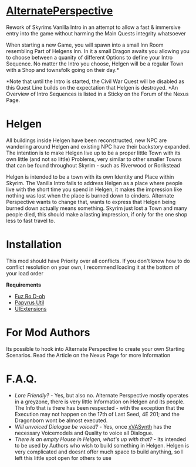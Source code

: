 # [AlternatePerspective](https://www.nexusmods.com/skyrimspecialedition/mods/50307/)
Rework of Skyrims Vanilla Intro in an attempt to allow a fast &amp; immersive entry into the game without harming the Main Quests integrity whatsoever

When starting a new Game, you will spawn into a small Inn Room resembling Part of Helgens Inn. In it a small Dragon awaits you allowing you to choose between a quanity of different Options to define your Intro Sequence.
No matter the Intro you choose, Helgen will be a regular Town with a Shop and townsfolk going on their day.*

*Note that until the Intro is started, the Civil War Quest will be disabled as this Quest Line builds on the expectation that Helgen is destroyed.
*An Overview of Intro Sequences is listed in a Sticky on the Forum of the Nexus Page.

# Helgen
All buildings inside Helgen have been reconstructed, new NPC are wandering around Helgen and existing NPC have their backstory expanded. The intention is to make Helgen live up to be a proper little Town with its own little (and not so little) Problems, very similar to other smaller Towns that can be found throughout Skyrim - such as Riverwood or Rorikstead

Helgen is intended to be a town with its own Identity and Place within Skyrim. The Vanilla Intro fails to address Helgen as a place where people live with the short time you spend in Helgen, it makes the impression like nothing was lost when the place is burned down to cinders. Alternate Perspective wants to change that, wants to express that Helgen being burned down actually means something. Skyrim just lost a Town and many people died, this should make a lasting impression, if only for the one shop less to fast travel to.

# Installation
This mod should have Priority over all conflicts. If you don't know how to do conflict resolution on your own, I recommend loading it at the bottom of your load order

**Requirements**
- [Fuz Ro D-oh](https://www.nexusmods.com/skyrimspecialedition/mods/15109)
- [Papyrus Util](https://www.nexusmods.com/skyrimspecialedition/mods/13048)
- [UIExtensions](https://www.nexusmods.com/skyrimspecialedition/mods/17561)

# For Mod Authors
Its possible to hook into Alternate Perspective to create your own Starting Scenarios. Read the Article on the Nexus Page for more Information

# F.A.Q.
- _Lore Friendly?_ - Yes, but also no. Alternate Perspective mostly operates in a greyzone, there is very little Information on Helgen and its people. The Info that is there has been respected - with the exception that the Execution may not happen on the 17th of Last Seed, 4E 201; and the Dragonborn wont be almost executed.
- _Will unvoiced Dialogue be voiced?_ - Yes, once [xVASynth](https://www.nexusmods.com/skyrimspecialedition/mods/44184) has the necessary Voicemodels and Quality to voice all Dialogue.
- _There is an empty House in Helgen, what's up with that?_ - Its intended to be used by Authors who wish to build something in Helgen. Helgen is very complicated and doesnt offer much space to build anything, so I left this little spot open for others to use
